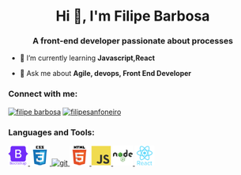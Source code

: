 <h1 align="center">Hi 👋, I'm Filipe Barbosa</h1>
<h3 align="center">A front-end developer passionate about processes</h3>

- 🌱 I’m currently learning **Javascript,React**

- 💬 Ask me about **Agile, devops, Front End Developer**

<h3 align="left">Connect with me:</h3>
<p align="left">
<a href="https://linkedin.com/in/filipe barbosa" target="blank"><img align="center" src="https://cdn.jsdelivr.net/npm/simple-icons@3.0.1/icons/linkedin.svg" alt="filipe barbosa" height="30" width="40" /></a>
<a href="https://instagram.com/filipesanfoneiro" target="blank"><img align="center" src="https://cdn.jsdelivr.net/npm/simple-icons@3.0.1/icons/instagram.svg" alt="filipesanfoneiro" height="30" width="40" /></a>
</p>

<h3 align="left">Languages and Tools:</h3>
<p align="left"> <a href="https://getbootstrap.com" target="_blank"> <img src="https://raw.githubusercontent.com/devicons/devicon/master/icons/bootstrap/bootstrap-plain-wordmark.svg" alt="bootstrap" width="40" height="40"/> </a> <a href="https://www.w3schools.com/css/" target="_blank"> <img src="https://raw.githubusercontent.com/devicons/devicon/master/icons/css3/css3-original-wordmark.svg" alt="css3" width="40" height="40"/> </a> <a href="https://git-scm.com/" target="_blank"> <img src="https://www.vectorlogo.zone/logos/git-scm/git-scm-icon.svg" alt="git" width="40" height="40"/> </a> <a href="https://www.w3.org/html/" target="_blank"> <img src="https://raw.githubusercontent.com/devicons/devicon/master/icons/html5/html5-original-wordmark.svg" alt="html5" width="40" height="40"/> </a> <a href="https://developer.mozilla.org/en-US/docs/Web/JavaScript" target="_blank"> <img src="https://raw.githubusercontent.com/devicons/devicon/master/icons/javascript/javascript-original.svg" alt="javascript" width="40" height="40"/> </a> <a href="https://nodejs.org" target="_blank"> <img src="https://raw.githubusercontent.com/devicons/devicon/master/icons/nodejs/nodejs-original-wordmark.svg" alt="nodejs" width="40" height="40"/> </a> <a href="https://reactjs.org/" target="_blank"> <img src="https://raw.githubusercontent.com/devicons/devicon/master/icons/react/react-original-wordmark.svg" alt="react" width="40" height="40"/> </a> </p>
